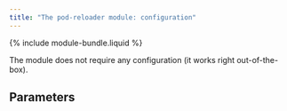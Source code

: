 ```yaml
---
title: "The pod-reloader module: configuration"
---
```


{% include module-bundle.liquid %}

The module does not require any configuration (it works right out-of-the-box).

## Parameters

<!-- SCHEMA -->
